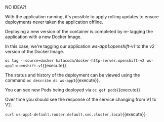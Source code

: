 NO IDEA?!

With the application running, it's possible to apply rolling updates to ensure deployments never taken the application offline.

Deploying a new version of the container is completed by re-tagging the application with a new Docker Image.

In this case, we're tagging our application _ws-app1:openshift-v1_ to the v2 version of the Docker Image.

`oc tag --source=docker katacoda/docker-http-server:openshift-v2 ws-app1:openshift-v1`{{execute}}

The status and history of the deployment can be viewed using the command `oc describe dc ws-app1`{{execute}}.

You can see new Pods being deployed via `oc get pods`{{execute}}

Over time you should see the response of the service changing from V1 to V2.

`curl ws-app1-default.router.default.svc.cluster.local`{{execute}}
